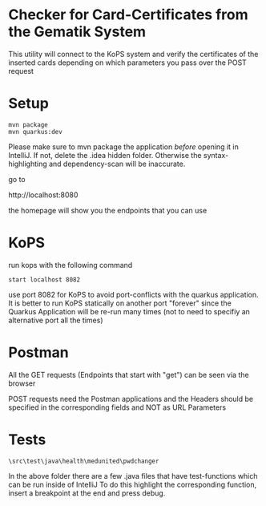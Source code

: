 # Checker for Card-Certificates from the Gematik System

This utility will connect to the KoPS system and verify the certificates of the inserted cards
depending on which parameters you pass over the POST request

# Setup
```
mvn package
mvn quarkus:dev
```

Please make sure to mvn package the application *before* opening it in IntelliJ. If not, delete the .idea
hidden folder. Otherwise the syntax-highlighting and dependency-scan will be inaccurate.

go to

http://localhost:8080

the homepage will show you the endpoints that you can use

# KoPS
run kops with the following command
````
start localhost 8082
````

use port 8082 for KoPS to avoid port-conflicts with the quarkus application.
It is better to run KoPS statically on another port "forever" since the Quarkus Application will be re-run
many times (not to need to specifiy an alternative port all the times)

# Postman
All the GET requests (Endpoints that start with "get") can be seen via the browser

POST requests need the Postman applications and the Headers should be specified in the corresponding fields
and NOT as URL Parameters

# Tests
````
\src\test\java\health\medunited\pwdchanger
````
In the above folder there are a few .java files that have test-functions which can be run inside of IntelliJ
To do this highlight the corresponding function, insert a breakpoint at the end and press debug.




